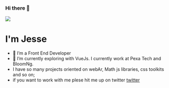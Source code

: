 ### Hi there 👋
![](https://ferventdev.netlify.app/images/stolen_afro.png)
 # I'm Jesse 
- 🔭 I’m a Front End Developer
- 🌱 I’m currently exploring with VueJs. I currently work at Pexa Tech and BloomNg.
- I have so many projects oriented on webAr, Math js libraries, css toolkits and so on;
-  if you want to work with me plese hit me up on twitter [twitter](https://twitter.com/jesseakoh)

